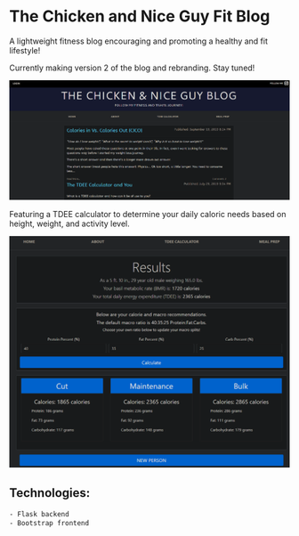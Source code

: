 # The Chicken and Nice Guy Fit Blog
A lightweight fitness blog encouraging and promoting a healthy and fit lifestyle!

Currently making version 2 of the blog and rebranding. Stay tuned!

![mainpage](imgs/demo.png)

Featuring a TDEE calculator to determine your daily caloric needs based on height, weight, and activity level.

![mainpage](imgs/tdeecalc.png)

## Technologies:
    - Flask backend
    - Bootstrap frontend